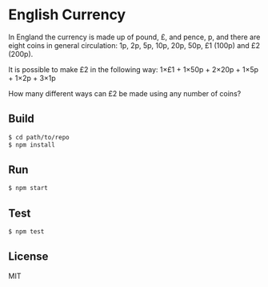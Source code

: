 # English Currency #

In England the currency is made up of pound, £, and pence, p, and there are eight coins in general circulation:
    1p, 2p, 5p, 10p, 20p, 50p, £1 (100p) and £2 (200p).

It is possible to make £2 in the following way:
    1×£1 + 1×50p + 2×20p + 1×5p + 1×2p + 3×1p

How many different ways can £2 be made using any number of coins?

## Build ##
```sh
$ cd path/to/repo
$ npm install
```

## Run ##
```sh
$ npm start
```

## Test ##
```sh
$ npm test
```

## License ##
MIT
